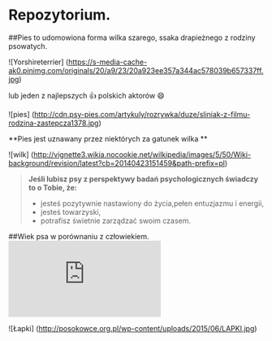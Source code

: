 # Repozytorium.

##Pies
to udomowiona forma wilka szarego, ssaka drapieżnego z rodziny psowatych.

![Yorshireterrier] (https://s-media-cache-ak0.pinimg.com/originals/20/a9/23/20a923ee357a344ac578039b657337ff.jpg)


lub jeden z najlepszych :thumbsup: polskich aktorów :smile:

![pies] (http://cdn.psy-pies.com/artykuly/rozrywka/duze/sliniak-z-filmu-rodzina-zastepcza1378.jpg)

**Pies jest uznawany przez niektórych za gatunek wilka **

![wilk] (http://vignette3.wikia.nocookie.net/wilkipedia/images/5/50/Wiki-background/revision/latest?cb=20140423151459&path-prefix=pl)

>**Jeśli lubisz psy z perspektywy badań psychologicznych świadczy to o Tobie, że:** 
>* jesteś pozytywnie nastawiony do życia,pełen entuzjazmu i energii,
>* jesteś towarzyski,
>* potrafisz świetnie zarządzać swoim czasem.

##Wiek psa w porównaniu z człowiekiem.
![wiek psa](http://www.pupile.eu/inne/tabela.htm)

![Łapki] (http://posokowce.org.pl/wp-content/uploads/2015/06/LAPKI.jpg)
